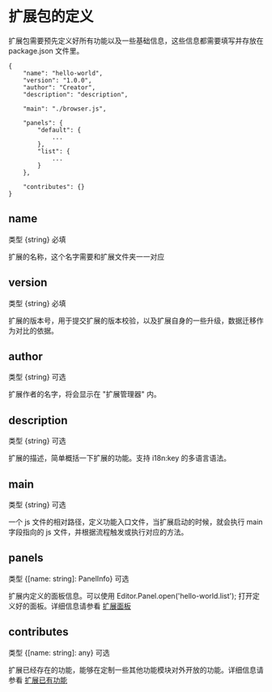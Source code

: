 # 扩展包的定义

扩展包需要预先定义好所有功能以及一些基础信息，这些信息都需要填写并存放在 package.json 文件里。

```jaon
{
    "name": "hello-world",
    "version": "1.0.0",
    "author": "Creator",
    "description": "description",

    "main": "./browser.js",

    "panels": {
        "default": {
            ...
        },
        "list": {
            ...
        }
    },

    "contributes": {}
}
```

## name

类型 {string} 必填

扩展的名称，这个名字需要和扩展文件夹一一对应

## version

类型 {string} 必填

扩展的版本号，用于提交扩展的版本校验，以及扩展自身的一些升级，数据迁移作为对比的依据。

## author

类型 {string} 可选

扩展作者的名字，将会显示在 "扩展管理器" 内。

## description

类型 {string} 可选

扩展的描述，简单概括一下扩展的功能。支持 i18n:key 的多语言语法。

## main

类型 {string} 可选

一个 js 文件的相对路径，定义功能入口文件，当扩展启动的时候，就会执行 main 字段指向的 js 文件，并根据流程触发或执行对应的方法。

## panels

类型 {[name: string]: PanelInfo} 可选

扩展内定义的面板信息。可以使用 Editor.Panel.open('hello-world.list'); 打开定义好的面板。详细信息请参看 [扩展面板](./panel.md)

## contributes

类型 {[name: string]: any} 可选

扩展已经存在的功能，能够在定制一些其他功能模块对外开放的功能。详细信息请参看 [扩展已有功能](./contributions.md)

